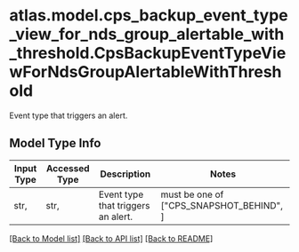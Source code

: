 # atlas.model.cps_backup_event_type_view_for_nds_group_alertable_with_threshold.CpsBackupEventTypeViewForNdsGroupAlertableWithThreshold

Event type that triggers an alert.

## Model Type Info
Input Type | Accessed Type | Description | Notes
------------ | ------------- | ------------- | -------------
str,  | str,  | Event type that triggers an alert. | must be one of ["CPS_SNAPSHOT_BEHIND", ] 

[[Back to Model list]](../../README.md#documentation-for-models) [[Back to API list]](../../README.md#documentation-for-api-endpoints) [[Back to README]](../../README.md)


